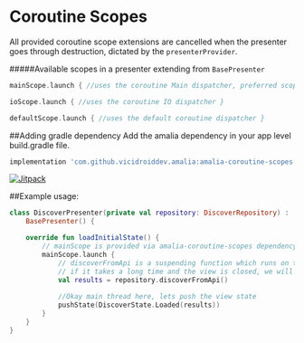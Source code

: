 # Coroutine Scopes

All provided coroutine scope extensions are cancelled when the presenter goes through destruction, dictated by the `presenterProvider`.

#####Available scopes in a presenter extending from `BasePresenter`

```kotlin
mainScope.launch { //uses the coroutine Main dispatcher, preferred scope for presenters } 

ioScope.launch { //uses the coroutine IO dispatcher } 

defaultScope.launch { //uses the default coroutine dispatcher } 
```

##Adding gradle dependency
Add the amalia dependency in your app level build.gradle file.

```groovy
implementation 'com.github.vicidroiddev.amalia:amalia-coroutine-scopes:{latest_version}@aar'
```
[![Jitpack](https://jitpack.io/v/vicidroiddev/amalia.svg)](https://jitpack.io/#vicidroiddev/amalia)

##Example usage:

```kotlin
class DiscoverPresenter(private val repository: DiscoverRepository) :
    BasePresenter() {

    override fun loadInitialState() {
        // mainScope is provided via amalia-coroutine-scopes dependency
        mainScope.launch {
            // discoverFromApi is a suspending function which runs on the io dispatcher
            // if it takes a long time and the view is closed, we will automatically call cancel() on the scope.
            val results = repository.discoverFromApi()
            
            //Okay main thread here, lets push the view state
            pushState(DiscoverState.Loaded(results))
        }
    }
}
```